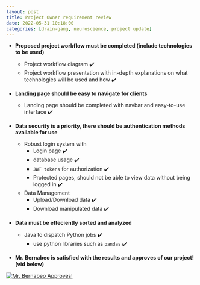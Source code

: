 ```yaml
---
layout: post
title: Project Owner requirement review
date: 2022-05-31 10:18:00
categories: [drain-gang, neuroscience, project update]
---
```

- **Proposed project workflow must be completed (include technologies to be used)**
    - Project workflow diagram ✔️ 
    - Project workflow presentation with in-depth explanations on what technologies will be used and how ✔️ 
- **Landing page should be easy to navigate for clients**
    - Landing page should be completed with navbar and easy-to-use interface ✔️ 
- **Data security is a priority, there should be authentication methods available for use**
    - Robust login system with 
        - Login page ✔️ 
        - database usage ✔️ 
        - `JWT tokens` for authorization ✔️ 
        - Protected pages, should not be able to view data without being logged in ✔️ 
    - Data Management
        - Upload/Download data ✔️ 
        - Download manipulated data ✔️ 
- **Data must be effeciently sorted and analyzed**
    - Java to dispatch Python jobs  ✔️ 
        - use python libraries such as `pandas` ✔️ 

- **Mr. Bernabeo is satisfied with the results and approves of our project! (vid below)** <br>

[![Mr. Bernabeo Approves!](https://img.youtube.com/vi/zgUrTIb8xyg/0.jpg)](https://www.youtube.com/watch?v=zgUrTIb8xyg)


        